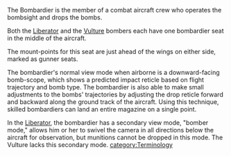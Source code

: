 The Bombardier is the member of a combat aircraft crew who operates the
bombsight and drops the bombs.

Both the [Liberator](Liberator.md "wikilink") and the
[Vulture](Vulture.md "wikilink") bombers each have one bombardier seat in
the middle of the aircraft.

The mount-points for this seat are just ahead of the wings on either
side, marked as gunner seats.

The bombardier's normal view mode when airborne is a downward-facing
bomb-scope, which shows a predicted impact reticle based on flight
trajectory and bomb type. The bombardier is also able to make small
adjustments to the bombs' trajectories by adjusting the drop reticle
forward and backward along the ground track of the aircraft. Using this
technique, skilled bombardiers can land an entire magazine on a single
point.

In the [Liberator](Liberator.md "wikilink"), the bombardier has a secondary
view mode, "bomber mode," allows him or her to swivel the camera in all
directions below the aircraft for observation, but munitions cannot be
dropped in this mode. The Vulture lacks this secondary mode.
[category:Terminology](category:Terminology.md "wikilink")
